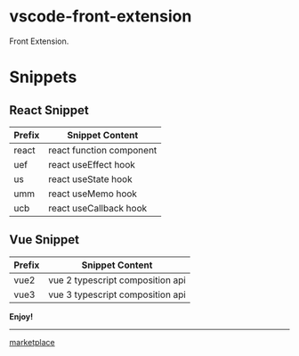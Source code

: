 # vscode-front-extension

Front Extension.

# Snippets

## React Snippet

| Prefix | Snippet Content          |
| ------ | ------------------------ |
| react  | react function component |
| uef    | react useEffect hook     |
| us     | react useState hook      |
| umm    | react useMemo hook       |
| ucb    | react useCallback hook   |

## Vue Snippet

| Prefix | Snippet Content                  |
| ------ | -------------------------------- |
| vue2   | vue 2 typescript composition api |
| vue3   | vue 3 typescript composition api |

**Enjoy!**

---

[marketplace](https://marketplace.visualstudio.com/items?itemName=seonk94.vscode-front-extension)
